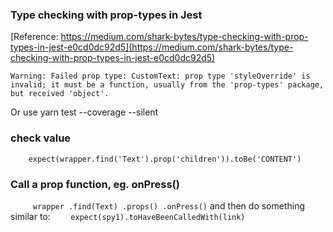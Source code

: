 ### Type checking with prop-types in Jest
[Reference: https://medium.com/shark-bytes/type-checking-with-prop-types-in-jest-e0cd0dc92d5](https://medium.com/shark-bytes/type-checking-with-prop-types-in-jest-e0cd0dc92d5)

`Warning: Failed prop type: CustomText: prop type 'styleOverride' is invalid; it must be a function, usually from the 'prop-types' package, but received 'object'.`


Or use yarn test --coverage --silent


### check value
`    expect(wrapper.find('Text').prop('children')).toBe('CONTENT')`

### Call a prop function, eg. onPress()
`     wrapper
      .find(Text)
      .props()
      .onPress()`
and then do something similar to:
`    expect(spy1).toHaveBeenCalledWith(link)`


